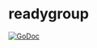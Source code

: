 # readygroup

[![GoDoc](https://godoc.org/github.com/atedja/go-readygroup?status.svg)](https://godoc.org/github.com/atedja/go-readygroup)
